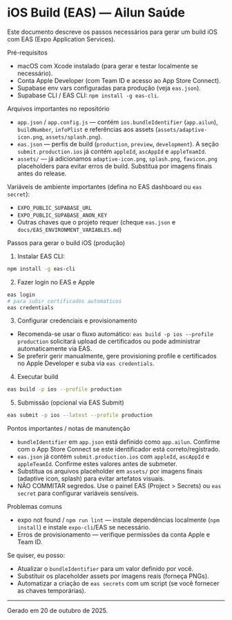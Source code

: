 # iOS Build (EAS) — Ailun Saúde

Este documento descreve os passos necessários para gerar um build iOS com EAS (Expo Application Services).

Pré-requisitos
- macOS com Xcode instalado (para gerar e testar localmente se necessário).
- Conta Apple Developer (com Team ID e acesso ao App Store Connect).
- Supabase env vars configuradas para produção (veja `eas.json`).
- Supabase CLI / EAS CLI: `npm install -g eas-cli`.

Arquivos importantes no repositório
- `app.json` / `app.config.js` — contém `ios.bundleIdentifier` (`app.ailun`), `buildNumber`, `infoPlist` e referências aos assets (`assets/adaptive-icon.png`, `assets/splash.png`).
- `eas.json` — perfis de build (`production`, `preview`, `development`). A seção `submit.production.ios` já contém `appleId`, `ascAppId` e `appleTeamId`.
- `assets/` — já adicionamos `adaptive-icon.png`, `splash.png`, `favicon.png` placeholders para evitar erros de build. Substitua por imagens finais antes do release.

Variáveis de ambiente importantes (defina no EAS dashboard ou `eas secret`):
- `EXPO_PUBLIC_SUPABASE_URL`
- `EXPO_PUBLIC_SUPABASE_ANON_KEY`
- Outras chaves que o projeto requer (cheque `eas.json` e `docs/EAS_ENVIRONMENT_VARIABLES.md`)

Passos para gerar o build iOS (produção)
1. Instalar EAS CLI:

```bash
npm install -g eas-cli
```

2. Fazer login no EAS e Apple

```bash
eas login
# para subir certificados automaticos
eas credentials
```

3. Configurar credenciais e provisionamento
- Recomenda-se usar o fluxo automático: `eas build -p ios --profile production` solicitará upload de certificados ou pode administrar automaticamente via EAS.
- Se preferir gerir manualmente, gere provisioning profile e certificados no Apple Developer e suba via `eas credentials`.

4. Executar build

```bash
eas build -p ios --profile production
```

5. Submissão (opcional via EAS Submit)

```bash
eas submit -p ios --latest --profile production
```

Pontos importantes / notas de manutenção
- `bundleIdentifier` em `app.json` está definido como `app.ailun`. Confirme com o App Store Connect se este identificador está correto/registrado.
- `eas.json` já contém `submit.production.ios` com `appleId`, `ascAppId` e `appleTeamId`. Confirme estes valores antes de submeter.
- Substitua os arquivos placeholder em `assets/` por imagens finais (adaptive icon, splash) para evitar artefatos visuais.
- NÃO COMMITAR segredos. Use o painel EAS (Project > Secrets) ou `eas secret` para configurar variáveis sensíveis.

Problemas comuns
- expo not found / `npm run lint` — instale dependências localmente (`npm install`) e instale `expo-cli`/EAS se necessário.
- Erros de provisionamento — verifique permissões da conta Apple e Team ID.

Se quiser, eu posso:
- Atualizar o `bundleIdentifier` para um valor definido por você.
- Substituir os placeholder assets por imagens reais (forneça PNGs).
- Automatizar a criação de `eas secrets` com um script (se você fornecer as chaves temporárias).

---
Gerado em 20 de outubro de 2025.
